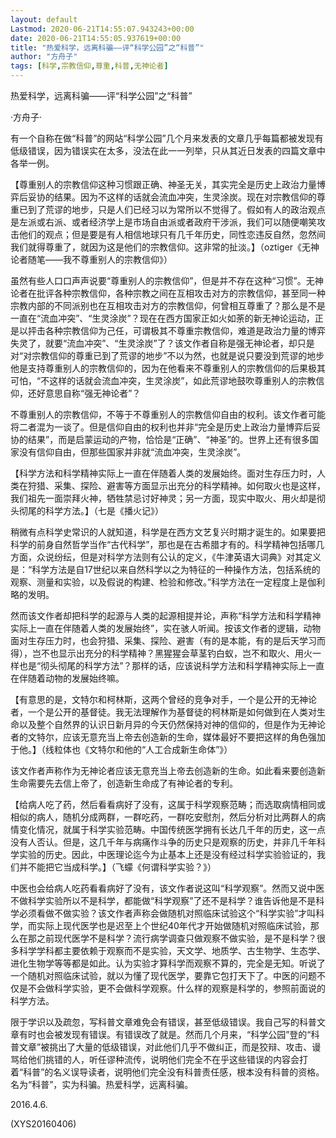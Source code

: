 ```yaml
---
layout: default
Lastmod: 2020-06-21T14:55:07.943243+00:00
date: 2020-06-21T14:55:05.937619+00:00
title: "热爱科学，远离科骗——评“科学公园”之“科普”"
author: "方舟子"
tags: [科学,宗教信仰,尊重,科普,无神论者]
---
```


热爱科学，远离科骗——评“科学公园”之“科普”

·方舟子·

有一个自称在做“科普”的网站“科学公园”几个月来发表的文章几乎每篇都被发现有低级错误，因为错误实在太多，没法在此一一列举，只从其近日发表的四篇文章中各举一例。

【尊重别人的宗教信仰这种习惯跟正确、神圣无关，其实完全是历史上政治力量博弈后妥协的结果。因为不这样的话就会流血冲突，生灵涂炭。现在对宗教信仰的尊重已到了荒谬的地步，只是人们已经习以为常所以不觉得了。假如有人的政治观点是左派或右派、或者经济学上是市场自由派或者政府干涉派，我们可以随便嘲笑攻击他们的观点；但是要是有人相信地球只有几千年历史，同性恋违反自然，忽然间我们就得尊重了，就因为这是他们的宗教信仰。这非常的扯淡。】（oztiger《无神论者随笔——我不尊重别人的宗教信仰》）

虽然有些人口口声声说要“尊重别人的宗教信仰”，但是并不存在这种“习惯”。无神论者在批评各种宗教信仰，各种宗教之间在互相攻击对方的宗教信仰，甚至同一种宗教内部的不同派别也在互相攻击对方的宗教信仰，何曾相互尊重了？那么是不是一直在“流血冲突”、“生灵涂炭”？现在在西方国家正如火如荼的新无神论运动，正是以抨击各种宗教信仰为己任，可谓极其不尊重宗教信仰，难道是政治力量的博弈失灵了，就要“流血冲突”、“生灵涂炭”了？该文作者自称是强无神论者，却只是对“对宗教信仰的尊重已到了荒谬的地步”不以为然，也就是说只要没到荒谬的地步他是支持尊重别人的宗教信仰的，因为在他看来不尊重别人的宗教信仰的后果极其可怕，“不这样的话就会流血冲突，生灵涂炭”，如此荒谬地鼓吹尊重别人的宗教信仰，还好意思自称“强无神论者”？

不尊重别人的宗教信仰，不等于不尊重别人的宗教信仰自由的权利。该文作者可能将二者混为一谈了。但是信仰自由的权利也并非“完全是历史上政治力量博弈后妥协的结果”，而是启蒙运动的产物，恰恰是“正确”、“神圣”的。世界上还有很多国家没有信仰自由，但那些国家并非就“流血冲突，生灵涂炭”。

【科学方法和科学精神实际上一直在伴随着人类的发展始终。面对生存压力时，人类在狩猎、采集、探险、避害等方面显示出充分的科学精神。如何取火也是这样，我们祖先一面崇拜火神，牺牲禁忌讨好神灵；另一方面，现实中取火、用火却是彻头彻尾的科学方法。】（七是《播火记》）

稍微有点科学史常识的人就知道，科学是在西方文艺复兴时期才诞生的。如果要把科学的前身自然哲学当作“古代科学”，那也是在古希腊才有的。科学精神包括哪几方面，众说纷纭，但是对科学方法则有公认的定义，《牛津英语大词典》对其定义是：“科学方法是自17世纪以来自然科学以之为特征的一种操作方法，包括系统的观察、测量和实验，以及假说的构建、检验和修改。”科学方法在一定程度上是伽利略的发明。

然而该文作者却把科学的起源与人类的起源相提并论，声称“科学方法和科学精神实际上一直在伴随着人类的发展始终”，实在骇人听闻。按该文作者的逻辑，动物面对生存压力时，也会狩猎、采集、探险、避害（有的是本能，有的是后天学习而得），岂不也显示出充分的科学精神？黑猩猩会草茎钓白蚁，岂不和取火、用火一样也是“彻头彻尾的科学方法”？那样的话，应该说科学方法和科学精神实际上一直在伴随着动物的发展始终嘛。

【有意思的是，文特尔和柯林斯，这两个曾经的竞争对手，一个是公开的无神论者，一个是公开的基督徒。我无法理解作为基督徒的柯林斯是如何做到在人类对生命以及整个自然界的认识日新月异的今天仍然保持对神的信仰的，但是作为无神论者的文特尔，应该无意充当上帝去创造新的生命，媒体最好不要把这样的角色强加于他。】（线粒体也《文特尔和他的“人工合成新生命体”》）

该文作者声称作为无神论者应该无意充当上帝去创造新的生命。如此看来要创造新生命需要先去信上帝了，创造新生命成了有神论者的专利。

【给病人吃了药，然后看看病好了没有，这属于科学观察范畴；而选取病情相同或相似的病人，随机分成两群，一群吃药，一群吃安慰剂，然后分析对比两群人的病情变化情况，就属于科学实验范畴。中国传统医学拥有长达几千年的历史，这一点没有人否认。但是，这几千年与病痛作斗争的历史只是观察的历史，并非几千年科学实验的历史。因此，中医理论迄今为止基本上还是没有经过科学实验验证的，我们并不能把它当成科学。】（飞蠓《何谓科学实验？》）

中医也会给病人吃药看看病好了没有，该文作者说这叫“科学观察”。然而又说中医不做科学实验所以不是科学，都能做“科学观察”了还不是科学？谁告诉他是不是科学必须看做不做实验？该文作者声称会做随机对照临床试验这个“科学实验”才叫科学，而实际上现代医学也是迟至上个世纪40年代才开始做随机对照临床试验，那么在那之前现代医学不是科学？流行病学调查只做观察不做实验，是不是科学？很多科学学科都主要依赖于观察而不是实验，天文学、地质学、古生物学、生态学、进化生物学等等都是如此。认为实验才算科学而观察不算的，完全是无知。听说了一个随机对照临床试验，就以为懂了现代医学，要靠它包打天下了。中医的问题不仅是不会做科学实验，更不会做科学观察。什么样的观察是科学的，参照前面说的科学方法。

限于学识以及疏忽，写科普文章难免会有错误，甚至低级错误。我自己写的科普文章有时也会被发现有错误。有错误改了就是。然而几个月来，“科学公园”登的“科普文章”被挑出了大量的低级错误，对此他们几乎不做纠正，而是狡辩、攻击、谩骂给他们挑错的人，听任谬种流传，说明他们完全不在乎这些错误的内容会打着“科普”的名义误导读者，说明他们完全没有科普责任感，根本没有科普的资格。名为“科普”，实为科骗。热爱科学，远离科骗。

2016.4.6.

(XYS20160406)

